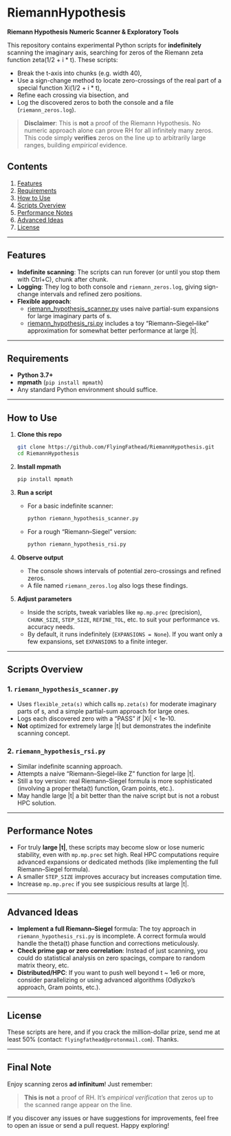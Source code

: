 # RiemannHypothesis
**Riemann Hypothesis Numeric Scanner & Exploratory Tools**  

This repository contains experimental Python scripts for **indefinitely** scanning the imaginary axis, searching for zeros of the Riemann zeta function zeta(1/2 + i * t). These scripts:

- Break the t-axis into chunks (e.g. width 40),  
- Use a sign-change method to locate zero-crossings of the real part of a special function Xi(1/2 + i * t),  
- Refine each crossing via bisection, and  
- Log the discovered zeros to both the console and a file (`riemann_zeros.log`).

> **Disclaimer**: This is **not** a proof of the Riemann Hypothesis. No numeric approach alone can prove RH for all infinitely many zeros. This code simply **verifies** zeros on the line up to arbitrarily large ranges, building *empirical* evidence.

## Contents

1. [Features](#features)  
2. [Requirements](#requirements)  
3. [How to Use](#how-to-use)  
4. [Scripts Overview](#scripts-overview)  
5. [Performance Notes](#performance-notes)  
6. [Advanced Ideas](#advanced-ideas)  
7. [License](#license)

---

## Features

- **Indefinite scanning**: The scripts can run forever (or until you stop them with Ctrl+C), chunk after chunk.  
- **Logging**: They log to both console and `riemann_zeros.log`, giving sign-change intervals and refined zero positions.  
- **Flexible approach**:  
  - [riemann_hypothesis_scanner.py](riemann_hypothesis_scanner.py) uses naive partial-sum expansions for large imaginary parts of s.  
  - [riemann_hypothesis_rsi.py](riemann_hypothesis_rsi.py) includes a toy “Riemann–Siegel–like” approximation for somewhat better performance at large |t|.

---

## Requirements

- **Python 3.7+**  
- **mpmath** (`pip install mpmath`)  
- Any standard Python environment should suffice.

---

## How to Use

1. **Clone this repo**  
   ```bash
   git clone https://github.com/FlyingFathead/RiemannHypothesis.git
   cd RiemannHypothesis
   ```

2. **Install mpmath**  
   ```bash
   pip install mpmath
   ```

3. **Run a script**  
   - For a basic indefinite scanner:
     ```bash
     python riemann_hypothesis_scanner.py
     ```
   - For a rough “Riemann–Siegel” version:
     ```bash
     python riemann_hypothesis_rsi.py
     ```
4. **Observe output**  
   - The console shows intervals of potential zero-crossings and refined zeros.  
   - A file named `riemann_zeros.log` also logs these findings.

5. **Adjust parameters**  
   - Inside the scripts, tweak variables like `mp.mp.prec` (precision), `CHUNK_SIZE`, `STEP_SIZE`, `REFINE_TOL`, etc. to suit your performance vs. accuracy needs.  
   - By default, it runs indefinitely (`EXPANSIONS = None`). If you want only a few expansions, set `EXPANSIONS` to a finite integer.

---

## Scripts Overview

### 1. `riemann_hypothesis_scanner.py`

- Uses `flexible_zeta(s)` which calls `mp.zeta(s)` for moderate imaginary parts of s, and a simple partial-sum approach for large ones.  
- Logs each discovered zero with a “PASS” if |Xi| < 1e-10.  
- **Not** optimized for extremely large |t| but demonstrates the indefinite scanning concept.

### 2. `riemann_hypothesis_rsi.py`

- Similar indefinite scanning approach.  
- Attempts a naive “Riemann–Siegel–like Z” function for large |t|.  
- Still a toy version: real Riemann–Siegel formula is more sophisticated (involving a proper theta(t) function, Gram points, etc.).  
- May handle large |t| a bit better than the naive script but is not a robust HPC solution.

---

## Performance Notes

- For truly **large |t|**, these scripts may become slow or lose numeric stability, even with `mp.mp.prec` set high. Real HPC computations require advanced expansions or dedicated methods (like implementing the full Riemann–Siegel formula).  
- A smaller `STEP_SIZE` improves accuracy but increases computation time.  
- Increase `mp.mp.prec` if you see suspicious results at large |t|.

---

## Advanced Ideas

- **Implement a full Riemann–Siegel** formula: The toy approach in `riemann_hypothesis_rsi.py` is incomplete. A correct formula would handle the theta(t) phase function and corrections meticulously.  
- **Check prime gap or zero correlation**: Instead of just scanning, you could do statistical analysis on zero spacings, compare to random matrix theory, etc.  
- **Distributed/HPC**: If you want to push well beyond t ~ 1e6 or more, consider parallelizing or using advanced algorithms (Odlyzko’s approach, Gram points, etc.).

---

## License

These scripts are here, and if you crack the million-dollar prize, send me at least 50% (contact: `flyingfathead@protonmail.com`). Thanks.

---

## Final Note

Enjoy scanning zeros **ad infinitum**! Just remember:

> **This is not** a proof of RH. It’s *empirical verification* that zeros up to the scanned range appear on the line.

If you discover any issues or have suggestions for improvements, feel free to open an issue or send a pull request. Happy exploring!
